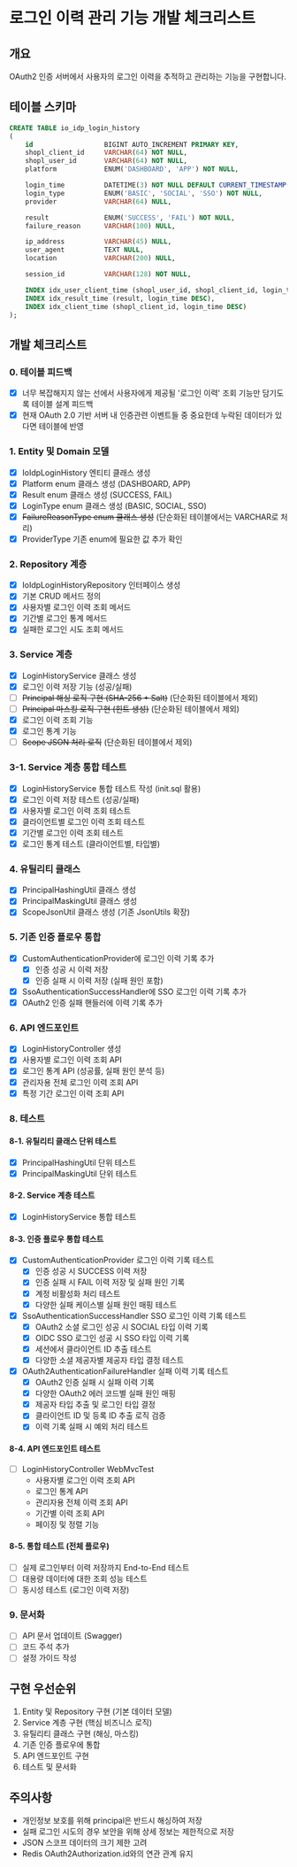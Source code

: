 # 로그인 이력 관리 기능 개발 체크리스트

## 개요
OAuth2 인증 서버에서 사용자의 로그인 이력을 추적하고 관리하는 기능을 구현합니다.

## 테이블 스키마
```sql
CREATE TABLE io_idp_login_history
(
    id                  BIGINT AUTO_INCREMENT PRIMARY KEY,
    shopl_client_id     VARCHAR(64) NOT NULL,
    shopl_user_id       VARCHAR(64) NOT NULL,
    platform            ENUM('DASHBOARD', 'APP') NOT NULL,

    login_time          DATETIME(3) NOT NULL DEFAULT CURRENT_TIMESTAMP(3),
    login_type          ENUM('BASIC', 'SOCIAL', 'SSO') NOT NULL,
    provider            VARCHAR(64) NULL,

    result              ENUM('SUCCESS', 'FAIL') NOT NULL,
    failure_reason      VARCHAR(100) NULL,

    ip_address          VARCHAR(45) NULL,
    user_agent          TEXT NULL,
    location            VARCHAR(200) NULL,

    session_id          VARCHAR(128) NOT NULL,

    INDEX idx_user_client_time (shopl_user_id, shopl_client_id, login_time DESC),
    INDEX idx_result_time (result, login_time DESC),
    INDEX idx_client_time (shopl_client_id, login_time DESC)
);
```

## 개발 체크리스트

### 0. 테이블 피드백
- [x] 너무 복잡해지지 않는 선에서 사용자에게 제공될 '로그인 이력' 조회 기능만 담기도록 테이블 설계 피드백
- [x] 현재 OAuth 2.0 기반 서버 내 인증관련 이벤트들 중 중요한데 누락된 데이터가 있다면 테이블에 반영

### 1. Entity 및 Domain 모델
- [x] IoIdpLoginHistory 엔티티 클래스 생성
- [x] Platform enum 클래스 생성 (DASHBOARD, APP)
- [x] Result enum 클래스 생성 (SUCCESS, FAIL)
- [x] LoginType enum 클래스 생성 (BASIC, SOCIAL, SSO)
- [x] ~~FailureReasonType enum 클래스 생성~~ (단순화된 테이블에서는 VARCHAR로 처리)
- [x] ProviderType 기존 enum에 필요한 값 추가 확인

### 2. Repository 계층
- [x] IoIdpLoginHistoryRepository 인터페이스 생성
- [x] 기본 CRUD 메서드 정의
- [x] 사용자별 로그인 이력 조회 메서드
- [x] 기간별 로그인 통계 메서드
- [x] 실패한 로그인 시도 조회 메서드

### 3. Service 계층
- [x] LoginHistoryService 클래스 생성
- [x] 로그인 이력 저장 기능 (성공/실패)
- [ ] ~~Principal 해싱 로직 구현 (SHA-256 + Salt)~~ (단순화된 테이블에서 제외)
- [ ] ~~Principal 마스킹 로직 구현 (힌트 생성)~~ (단순화된 테이블에서 제외)
- [x] 로그인 이력 조회 기능
- [x] 로그인 통계 기능
- [ ] ~~Scope JSON 처리 로직~~ (단순화된 테이블에서 제외)

### 3-1. Service 계층 통합 테스트
- [x] LoginHistoryService 통합 테스트 작성 (init.sql 활용)
- [x] 로그인 이력 저장 테스트 (성공/실패)
- [x] 사용자별 로그인 이력 조회 테스트
- [x] 클라이언트별 로그인 이력 조회 테스트
- [x] 기간별 로그인 이력 조회 테스트
- [x] 로그인 통계 테스트 (클라이언트별, 타입별)

### 4. 유틸리티 클래스
- [x] PrincipalHashingUtil 클래스 생성
- [x] PrincipalMaskingUtil 클래스 생성
- [x] ScopeJsonUtil 클래스 생성 (기존 JsonUtils 확장)

### 5. 기존 인증 플로우 통합
- [x] CustomAuthenticationProvider에 로그인 이력 기록 추가
  - [x] 인증 성공 시 이력 저장
  - [x] 인증 실패 시 이력 저장 (실패 원인 포함)
- [x] SsoAuthenticationSuccessHandler에 SSO 로그인 이력 기록 추가
- [x] OAuth2 인증 실패 핸들러에 이력 기록 추가

### 6. API 엔드포인트
- [x] LoginHistoryController 생성
- [x] 사용자별 로그인 이력 조회 API
- [x] 로그인 통계 API (성공률, 실패 원인 분석 등)
- [x] 관리자용 전체 로그인 이력 조회 API
- [x] 특정 기간 로그인 이력 조회 API

### 8. 테스트
#### 8-1. 유틸리티 클래스 단위 테스트
- [x] PrincipalHashingUtil 단위 테스트
- [x] PrincipalMaskingUtil 단위 테스트

#### 8-2. Service 계층 테스트
- [x] LoginHistoryService 통합 테스트

#### 8-3. 인증 플로우 통합 테스트
- [x] CustomAuthenticationProvider 로그인 이력 기록 테스트
  - [x] 인증 성공 시 SUCCESS 이력 저장
  - [x] 인증 실패 시 FAIL 이력 저장 및 실패 원인 기록
  - [x] 계정 비활성화 처리 테스트
  - [x] 다양한 실패 케이스별 실패 원인 매핑 테스트
- [x] SsoAuthenticationSuccessHandler SSO 로그인 이력 기록 테스트
  - [x] OAuth2 소셜 로그인 성공 시 SOCIAL 타입 이력 기록
  - [x] OIDC SSO 로그인 성공 시 SSO 타입 이력 기록
  - [x] 세션에서 클라이언트 ID 추출 테스트
  - [x] 다양한 소셜 제공자별 제공자 타입 결정 테스트
- [x] OAuth2AuthenticationFailureHandler 실패 이력 기록 테스트
  - [x] OAuth2 인증 실패 시 실패 이력 기록
  - [x] 다양한 OAuth2 에러 코드별 실패 원인 매핑
  - [x] 제공자 타입 추출 및 로그인 타입 결정
  - [x] 클라이언트 ID 및 등록 ID 추출 로직 검증
  - [x] 이력 기록 실패 시 예외 처리 테스트

#### 8-4. API 엔드포인트 테스트
- [ ] LoginHistoryController WebMvcTest
  - 사용자별 로그인 이력 조회 API
  - 로그인 통계 API
  - 관리자용 전체 이력 조회 API
  - 기간별 이력 조회 API
  - 페이징 및 정렬 기능

#### 8-5. 통합 테스트 (전체 플로우)
- [ ] 실제 로그인부터 이력 저장까지 End-to-End 테스트
- [ ] 대용량 데이터에 대한 조회 성능 테스트
- [ ] 동시성 테스트 (로그인 이력 저장)

### 9. 문서화
- [ ] API 문서 업데이트 (Swagger)
- [ ] 코드 주석 추가
- [ ] 설정 가이드 작성

## 구현 우선순위
1. Entity 및 Repository 구현 (기본 데이터 모델)
2. Service 계층 구현 (핵심 비즈니스 로직)
3. 유틸리티 클래스 구현 (해싱, 마스킹)
4. 기존 인증 플로우에 통합
5. API 엔드포인트 구현
6. 테스트 및 문서화

## 주의사항
- 개인정보 보호를 위해 principal은 반드시 해싱하여 저장
- 실패 로그인 시도의 경우 보안을 위해 상세 정보는 제한적으로 저장
- JSON 스코프 데이터의 크기 제한 고려
- Redis OAuth2Authorization.id와의 연관 관계 유지
